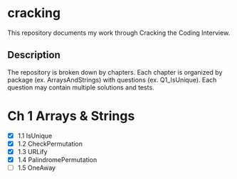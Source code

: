 # cracking
This repository documents my work through Cracking the Coding Interview.

## Description
The repository is broken down by chapters. Each chapter is organized by package (ex. ArraysAndStrings) with questions (ex. Q1_IsUnique).
Each question may contain multiple solutions and tests.

# Ch 1 Arrays & Strings
- [x] 1.1 IsUnique
- [x] 1.2 CheckPermutation
- [x] 1.3 URLify
- [x] 1.4 PalindromePermutation
- [ ] 1.5 OneAway
